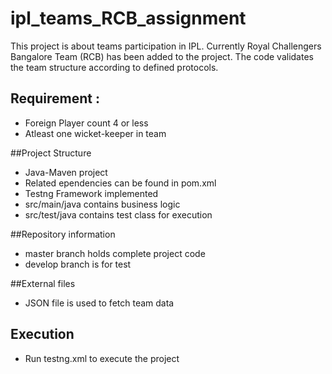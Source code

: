 # ipl_teams_RCB_assignment
This project is about teams participation in IPL. Currently Royal Challengers Bangalore Team (RCB) has been added to the project.
The code validates the team structure according to defined protocols.

## Requirement :
- Foreign Player count 4 or less
- Atleast one wicket-keeper in team

##Project Structure
- Java-Maven project
- Related ependencies can be found in pom.xml
- Testng Framework implemented
- src/main/java contains business logic
- src/test/java contains test class for execution

##Repository information
- master branch holds complete project code
- develop branch is for test

##External files
- JSON file is used to fetch team data

## Execution
- Run testng.xml to execute the project
